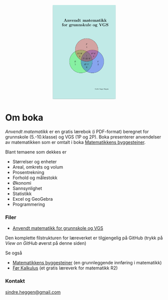 <p align="center"><img src="frontpage.png" alt="FrontPage" height="300"> </p>

# Om boka

_Anvendt matematikk_ er en gratis lærebok (i PDF-format) beregnet for grunnskole (5.-10.klasse) og VGS (1P og 2P). Boka presenterer anvendelser av matematikken som er omtalt i boka [Matematikkens byggesteiner](https://sindrsh.github.io/FirstPrinciplesOfMath/).

Blant temaene som dekkes er
- Størrelser og enheter
- Areal, omkrets og volum
- Prosentrekning
- Forhold og målestokk
- Økonomi
- Sannsynlighet
- Statistikk
- Excel og GeoGebra
- Programmering

### Filer

- [Anvendt matematikk for grunnskole og VGS](https://github.com/sindrsh/AppliedMath/blob/master/P.pdf)
 
Den komplette filstrukturen for læreverket er tilgjengelig på GitHub (trykk på _View on GitHub_ øverst på denne siden)

Se også 
- [Matematikkens byggesteiner](https://sindrsh.github.io/FirstPrinciplesOfMath/) (en grunnleggende innføring i matematikk)
- [Før Kalkulus](https://sindrsh.github.io/precalc/) (et gratis læreverk for matematikk R2)

### Kontakt
sindre.heggen@gmail.com


